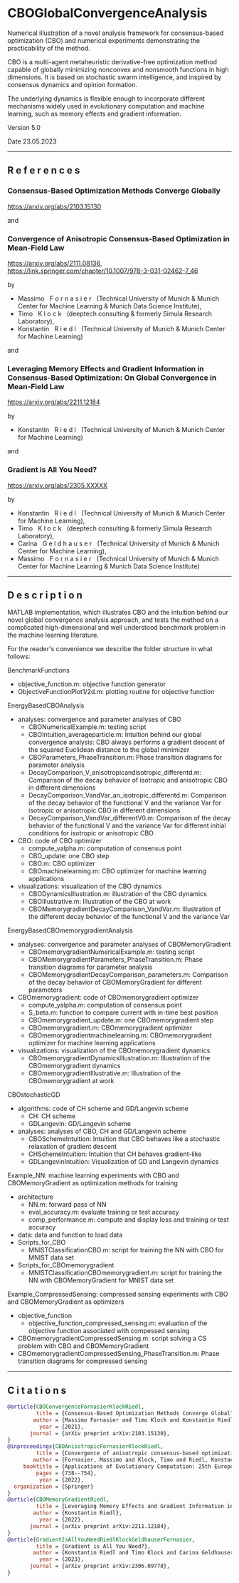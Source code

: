 # CBOGlobalConvergenceAnalysis
Numerical illustration of a novel analysis framework for consensus-based optimization (CBO) and numerical experiments demonstrating the practicability of the method.

CBO is a multi-agent metaheuristic derivative-free optimization method capable of globally minimizing nonconvex and nonsmooth functions in high dimensions. It is based on stochastic swarm intelligence, and inspired by consensus dynamics and opinion formation.

The underlying dynamics is flexible enough to incorporate different mechanisms widely used in evolutionary computation and machine learning, such as memory effects and gradient information.

Version 5.0

Date 23.05.2023

------

## R e f e r e n c e s

### Consensus-Based Optimization Methods Converge Globally

https://arxiv.org/abs/2103.15130

and

### Convergence of Anisotropic Consensus-Based Optimization in Mean-Field Law

https://arxiv.org/abs/2111.08136, https://link.springer.com/chapter/10.1007/978-3-031-02462-7_46

by

- Massimo &nbsp; F o r n a s i e r &nbsp; (Technical University of Munich & Munich Center for Machine Learning & Munich Data Science Institute), 
- Timo &nbsp; K l o c k &nbsp; (deeptech consulting & formerly Simula Research Laboratory),
- Konstantin &nbsp; R i e d l &nbsp; (Technical University of Munich & Munich Center for Machine Learning)

and

### Leveraging Memory Effects and Gradient Information in Consensus-Based Optimization: On Global Convergence in Mean-Field Law

https://arxiv.org/abs/2211.12184

by

- Konstantin &nbsp; R i e d l &nbsp; (Technical University of Munich & Munich Center for Machine Learning)

and

### Gradient is All You Need?

https://arxiv.org/abs/2305.XXXXX

by

- Konstantin &nbsp; R i e d l &nbsp; (Technical University of Munich & Munich Center for Machine Learning),
- Timo &nbsp; K l o c k &nbsp; (deeptech consulting & formerly Simula Research Laboratory),
- Carina &nbsp; G e l d h a u s e r &nbsp; (Technical University of Munich & Munich Center for Machine Learning),
- Massimo &nbsp; F o r n a s i e r &nbsp; (Technical University of Munich & Munich Center for Machine Learning & Munich Data Science Institute)


------

## D e s c r i p t i o n

MATLAB implementation, which illustrates CBO and the intuition behind our novel global convergence analysis approach, and tests the method on a complicated high-dimensional and well understood benchmark problem in the machine learning literature.

For the reader's convenience we describe the folder structure in what follows:

BenchmarkFunctions
* objective_function.m: objective function generator
* ObjectiveFunctionPlot1/2d.m: plotting routine for objective function

EnergyBasedCBOAnalysis
* analyses: convergence and parameter analyses of CBO
    * CBONumericalExample.m: testing script
    * CBOIntuition_averageparticle.m: Intuition behind our global convergence analysis: CBO always performs a gradient descent of the squared Euclidean distance to the global minimizer
    * CBOParameters_PhaseTransition.m: Phase transition diagrams for parameter analysis
    * DecayComparison_V_anisotropicandisotropic_differentd.m: Comparison of the decay behavior of isotropic and anisotropic CBO in different dimensions
    * DecayComparison_VandVar_an_isotropic_differentd.m: Comparison of the decay behavior of the functional V and the variance Var for isotropic or anisotropic CBO  in different dimensions
    * DecayComparison_VandVar_differentV0.m: Comparison of the decay behavior of the functional V and the variance Var for different initial conditions for isotropic or anisotropic CBO
* CBO: code of CBO optimizer
    * compute_valpha.m: computation of consensus point
    * CBO_update: one CBO step
    * CBO.m: CBO optimizer
    * CBOmachinelearning.m: CBO optimizer for machine learning applications
* visualizations: visualization of the CBO dynamics
    * CBODynamicsIllustration.m: Illustration of the CBO dynamics
    * CBOIllustrative.m: Illustration of the CBO at work
    * CBOMemorygradientDecayComparison_VandVar.m: Illustration of the different decay behavior of the functional V and the variance Var

EnergyBasedCBOmemorygradientAnalysis
* analyses: convergence and parameter analyses of CBOMemoryGradient
    * CBOmemorygradientNumericalExample.m: testing script
    * CBOMemorygradientParameters_PhaseTransition.m: Phase transition diagrams for parameter analysis
    * CBOMemorygradientDecayComparison_parameters.m: Comparison of the decay behavior of CBOMemoryGradient for different parameters
* CBOmemorygradient: code of CBOmemorygradient optimizer
    * compute_yalpha.m: computation of consensus point
    * S_beta.m: function to compare current with in-time best position
    * CBOmemorygradient_update.m: one CBOmemorygradient step
    * CBOmemorygradient.m: CBOmemorygradient optimizer
    * CBOmemorygradientmachinelearning.m: CBOmemorygradient optimizer for machine learning applications
* visualizations: visualization of the CBOmemorygradient dynamics
    * CBOmemorygradientDynamicsIllustration.m: Illustration of the CBOmemorygradient dynamics
    * CBOmemorygradientIllustrative.m: Illustration of the CBOmemorygradient at work

CBOstochasticGD
* algorithms: code of CH scheme and GD/Langevin scheme
    * CH: CH scheme
    * GDLangevin: GD/Langevin scheme
* analyses: analyses of CBO, CH and GD/Langevin scheme
    * CBOSchemeIntuition: Intuition that CBO behaves like a stochastic relaxation of gradient descent
    * CHSchemeIntuition: Intuition that CH behaves gradient-like
    * GDLangevinIntuition: Visualization of GD and Langevin dynamics

Example_NN: machine learning experiments with CBO and CBOMemoryGradient as optimization methods for training
* architecture
    * NN.m: forward pass of NN
    * eval_accuracy.m: evaluate training or test accuracy
    * comp_performance.m: compute and display loss and training or test accuracy
* data: data and function to load data
* Scripts_for_CBO
    * MNISTClassificationCBO.m: script for training the NN with CBO for MNIST data set
* Scripts_for_CBOmemorygradient
    * MNISTClassificationCBOmemorygradient.m: script for training the NN with CBOMemoryGradient for MNIST data set

Example_CompressedSensing: compressed sensing experiments with CBO and CBOMemoryGradient as optimizers
* objective_function
    * objective_function_compressed_sensing.m: evaluation of the objective function associated with compessed sensing
* CBOmemorygradientCompressedSensing.m: script solving a CS problem with CBO and CBOMemoryGradient
* CBOmemorygradientCompressedSensing_PhaseTransition.m: Phase transition diagrams for compressed sensing

------

## C i t a t i o n s

```bibtex
@article{CBOConvergenceFornasierKlockRiedl,
         title = {Consensus-Based Optimization Methods Converge Globally},
        author = {Massimo Fornasier and Timo Klock and Konstantin Riedl},
          year = {2021},
       journal = {arXiv preprint arXiv:2103.15130},
}
@inproceedings{CBOAnisotropicFornasierKlockRiedl,
         title = {Convergence of anisotropic consensus-based optimization in mean-field law},
        author = {Fornasier, Massimo and Klock, Timo and Riedl, Konstantin},
     booktitle = {Applications of Evolutionary Computation: 25th European Conference, EvoApplications 2022, Held as Part of EvoStar 2022, Madrid, Spain, April 20--22, 2022, Proceedings},
         pages = {738--754},
          year = {2022},
  organization = {Springer}
}
@article{CBOMemoryGradientRiedl,
         title = {Leveraging Memory Effects and Gradient Information in Consensus-Based Optimization: On Global Convergence in Mean-Field Law},
        author = {Konstantin Riedl},
          year = {2022},
       journal = {arXiv preprint arXiv:2211.12184},
}
@article{GradientIsAllYouNeedRiedlKlockGeldhauserFornasier,
         title = {Gradient is All You Need?},
        author = {Konstantin Riedl and Timo Klock and Carina Geldhauser and Massimo Fornasier},
          year = {2023},
       journal = {arXiv preprint arXiv:2306.09778},
}
```
